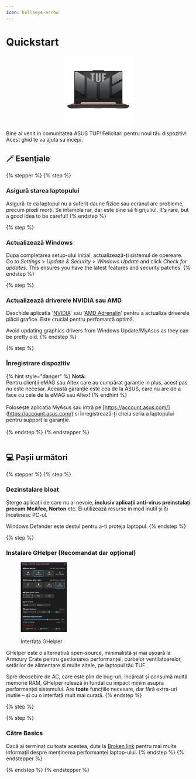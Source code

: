 ```yaml
---
icon: bullseye-arrow
---
```


# Quickstart

<div align="center" data-full-width="false"><figure><img src="../.gitbook/assets/image%20(19).png" alt="An Asus TUF Laptop" width="188"><figcaption></figcaption></figure></div>

Bine ai venit in comunitatea ASUS TUF! Felicitari pentru noul tău dispozitiv! Acest ghid te va ajuta sa incepi.

## 🪄 Esențiale

{% stepper %} {% step %}

### Asigură starea laptopului

Asigură-te ca laptopul nu a suferit daune fizice sau ecranul are probleme, precum pixeli morți. Se întampla rar, dar este bine să fi grijuliu!. It's rare, but a good idea to be careful! {% endstep %}

{% step %}

### Actualizează Windows

Dupa completarea setup-ului inițial, actualizează-ți sistemul de opereare. Go to *Settings* &gt; *Update &amp; Security* &gt; *Windows Update* and click *Check for updates*. This ensures you have the latest features and security patches. {% endstep %}

{% step %}

### Actualizează driverele NVIDIA sau AMD

Deschide aplicatia '[NVIDIA](https://www.nvidia.com/en-us/software/nvidia-app/)' sau '[AMD Adrenalin](https://www.amd.com/en/products/software/adrenalin.html)' pentru a actualiza driverele plăcii grafice. Este crucial pentru perfomanță optimă.

Avoid updating graphics drivers from Windows Update/MyAsus as they can be pretty old. {% endstep %}

{% step %}

### Înregistrare dispozitiv

{% hint style="danger" %} <strong>Notă:</strong><br> Pentru clienții eMAG sau Altex care au cumpărat garanție in plus, acest pas nu este necesar. Această garanție este cea de la ASUS, care nu are de a face cu cele de la eMAG sau Altex! {% endhint %}<br><br>Folosește aplicația MyAsus sau intră pe [https://account.asus.com/](https://account.asus.com/) si înregistrează-ți cheia seria a laptopului pentru support la garanție.<br><br>{% endstep %} {% endstepper %}<br><br>

## 💻 Pașii următori

{% stepper %} {% step %}

### Dezinstalare bloat

Șterge aplicații de care nu ai nevoie, **inclusiv aplicații anti-virus preinstalați precum** **McAfee, Norton** etc. Ei utilizează resurse in mod inutil și îți încetinesc PC-ul.

Windows Defender este destul pentru a-ți proteja laptopul. {% endstep %}

{% step %}

### Instalare GHelper (Recomandat dar opțional)

<div align="left"><figure><img src="../.gitbook/assets/image%20(20).png" alt="" width="126"><figcaption><p>Interfața GHelper</p></figcaption></figure></div>

GHelper este o alternativă open-source, minimalistă și mai ușoară la Armoury Crate pentru gestionarea performanței, curbelor ventilatoarelor, setărilor de alimentare și multe altele, pe laptopul tău TUF.

Spre deosebire de AC, care este plin de bug-uri, încărcat și consumă multă memorie RAM, GHelper rulează în fundal cu impact minim asupra performanței sistemului. Are **toate** funcțiile necesare, dar fără extra-uri inutile – și cu o interfață mult mai curată. {% endstep %}

{% step %}

{% step %}

### Către Basics

Dacă ai terminat cu toate acestea, dute la [Broken link](broken-reference "mention") pentru mai multe informații despre menținerea performanței laptop-ului. {% endstep %} {% endstepper %}

{% endstep %} {% endstepper %}
